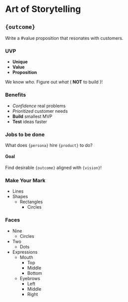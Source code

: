 # Art of Storytelling

## ```{outcome}```
Write a #value proposition that resonates with customers.

### UVP
- **Unique**
- **Value**
- **Proposition**

We know *who*.
Figure out *what* &#40; **NOT** to build &#41;!

### Benefits

- *Confidence* real problems
- *Prioritized* customer needs
- **Build** smallest MVP
- **Test** ideas faster

### Jobs to be done

What does ```{persona}``` hire ```{product}``` to do?

#### Goal
Find desirable ```{outcome}``` aligned with ```{vision}```!

### Make Your Mark
- Lines
- Shapes
  - Rectangles
	- Circles

### Faces
- Nine
	- Circles
- Two
	- Dots
- Expressions
	- Mouth
		- Top
		- Middle
		- Bottom
	- Eyebrows
		- Left
		- Middle
		- Right
